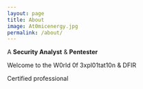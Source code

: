 ```yaml
---
layout: page
title: About
image: At0micenergy.jpg
permalink: /about/
---
```


A **Security Analyst** & **Pentester** 

Welcome to the W0rld 0f 3xpl01tat10n & DFIR 

<script src="https://www.hackthebox.eu/badge/427574"></script>

Certified professional 

<script type="text/javascript" async src="//cdn.credly.com/assets/utilities/embed.js"
    data-iframe-width="150"
    data-iframe-height="270"
    data-share-badge-id="60365972-a8d9-45bc-b2a9-298e00d4a941"
    data-share-badge-host="https://www.credly.com">
</script>

<div data-iframe-width="150" data-iframe-height="270" data-share-badge-id="01d370ca-a8b8-4f8a-b8e1-0911e9cfacbb" data-share-badge-host="https://www.credly.com"></div><script type="text/javascript" async src="//cdn.credly.com/assets/utilities/embed.js"></script>

<div data-iframe-width="150" data-iframe-height="270" data-share-badge-id="a882a8b0-1ce7-478b-8d6b-f1159e73f2e1" data-share-badge-host="https://www.credly.com"></div><script type="text/javascript" async src="//cdn.credly.com/assets/utilities/embed.js"></script>
